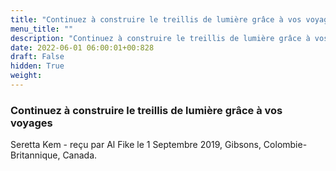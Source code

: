 ```yaml
---
title: "Continuez à construire le treillis de lumière grâce à vos voyages"
menu_title: ""
description: "Continuez à construire le treillis de lumière grâce à vos voyages"
date: 2022-06-01 06:00:01+00:828
draft: False
hidden: True
weight:
---
```

### Continuez à construire le treillis de lumière grâce à vos voyages

Seretta Kem - reçu par Al Fike le 1 Septembre 2019, Gibsons, Colombie-Britannique, Canada.



